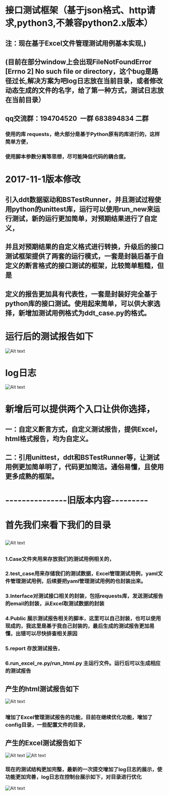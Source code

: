 # 接口测试框架（基于json格式、http请求,python3,不兼容python2.x版本） 

## 注：现在基于Excel文件管理测试用例基本实现,)

## (目前在部分window上会出现FileNotFoundError [Errno 2] No such file or directory，这个bug是路径过长,解决方案为吧log日志放在当前目录，或者修改动态生成的文件的名字，给了第一种方式，测试日志放在当前目录）

## qq交流群：194704520  一群   683894834 二群

### 使用的库 requests，绝大部分是基于Python原有的库进行的，这样简单方便，

### 使用脚本参数分离等思想，尽可能降低代码的耦合度。

# 2017-11-1版本修改

## 引入ddt数据驱动和BSTestRunner，并且测试过程使用python的unittest库，运行可以使用run_new来运行测试，新的运行更加简单，对预期结果进行了自定义，

## 并且对预期结果的自定义格式进行转换，升级后的接口测试框架提供了两套的运行模式，一套是封装后基于自定义的断言格式的接口测试的框架，比较简单粗糙，但是

## 定义的报告更加具有代表性，一套是封装好完全基于python库的接口测试。使用起来简单，可以供大家选择，新增加测试用例格式为ddt_case.py的格式。

# 运行后的测试报告如下

![Alt text](https://github.com/liwanlei/jiekou-python3/blob/master/img/%E6%96%B0%E7%89%88%E6%9C%AC%E6%B5%8B%E8%AF%95%E6%8A%A5%E5%91%8A.png)

# log日志

![Alt text](https://github.com/liwanlei/jiekou-python3/blob/master/img/xinbanbenlog.png)

#  新增后可以提供两个入口让供你选择，

## 一：自定义断言方式，自定义测试报告，提供Excel，html格式报告，均为自定义。

##  二：引用unittest，ddt和BSTestRunner等，让测试用例更加简单明了，代码更加简洁。通俗易懂，且使用更多成熟的框架。

# ---------------旧版本内容---------


# 首先我们来看下我们的目录

##
![Alt text](https://github.com/liwanlei/jiekou-python3/blob/master/img/xiangmujiegoutu.png)
##
### 1.Case文件夹用来存放我们的测试用例相关的，


### 2.test_case用来存储我们的测试数据，Excel管理测试用例，yaml文件管理测试用例，后续要把yaml管理测试用例的也封装出来。

### 3.Interface对测试接口相关的封装，包括requests库，发送测试报告的email的封装，从Excel取测试数据的封装

### 4.Public 展示测试报告相关的脚本，这里可以自己封装，也可以使用现成的，我这里是基于我自己封装的，最后生成的测试报告更加易懂，出错可以尽快排查相关原因

### 5.report 存放测试报告，

### 6.run_excel_re.py/run_html.py 主运行文件。运行后可以生成相应的测试报告
##

## 产生的html测试报告如下
![Alt text](https://github.com/liwanlei/jiekou/blob/master/img/cebaogaotu.png)
##
### 增加了Excel管理测试报告的功能，目前在继续优化功能，增加了config目录，一些配置文件的目录，
##
## 产生的Excel测试报告如下
![Alt text](https://github.com/liwanlei/jiekou/blob/master/img/excel.png)
![Alt text](https://github.com/liwanlei/jiekou/blob/master/img/excel2.png)
### 现在的测试结构更加完整，最新的一次提交增加了log日志的展示，使功能更加完善，log日志在控制台展示如下，对目录进行优化
![Alt text](https://github.com/liwanlei/jiekou/blob/master/img/log.png)



